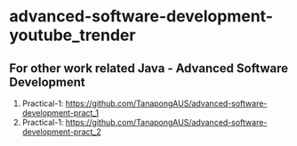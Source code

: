﻿# advanced-software-development-youtube_trender

## For other work related Java - Advanced Software Development
1.  Practical-1: https://github.com/TanapongAUS/advanced-software-development-pract_1
2.  Practical-1: https://github.com/TanapongAUS/advanced-software-development-pract_2
